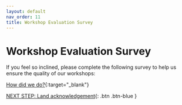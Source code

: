 ```yaml
---
layout: default
nav_order: 11
title: Workshop Evaluation Survey
---
```

# Workshop Evaluation Survey

If you feel so inclined, please complete the following survey to help us ensure the quality of our workshops:

[How did we do?](http://bit.ly/dsc-eval){:target="_blank"}

[NEXT STEP: Land acknowledgement](land-acknowledgement.html){: .btn .btn-blue }
